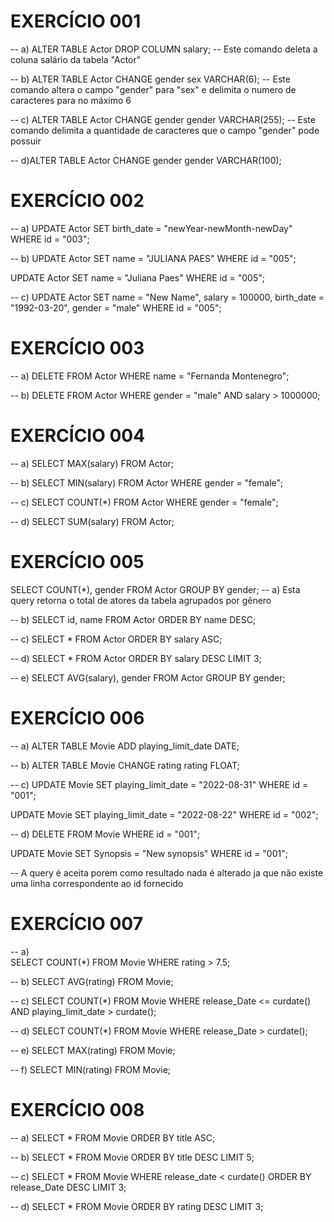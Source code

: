 # EXERCÍCIO 001
-- a) ALTER TABLE Actor DROP COLUMN salary;
-- Este comando deleta a coluna salário da tabela "Actor"

-- b) ALTER TABLE Actor CHANGE gender sex VARCHAR(6);
-- Este comando altera o campo "gender" para "sex" e delimita o numero de caracteres para no máximo 6

-- c) ALTER TABLE Actor CHANGE gender gender VARCHAR(255);
-- Este comando delimita a quantidade de caracteres que o campo "gender" pode possuir

-- d)ALTER TABLE Actor CHANGE gender gender VARCHAR(100);


# EXERCÍCIO 002
-- a) 
UPDATE Actor
SET 
birth_date = "newYear-newMonth-newDay"
WHERE id = "003";

-- b) 
UPDATE Actor
SET 
name = "JULIANA PAES"
WHERE id = "005";

UPDATE Actor
SET 
name = "Juliana Paes"
WHERE id = "005";

-- c)
UPDATE Actor
SET 
name = "New Name", 
salary = 100000, 
birth_date = "1992-03-20",
gender = "male" 
WHERE id = "005";


# EXERCÍCIO 003
-- a)
DELETE FROM Actor 
WHERE name = "Fernanda Montenegro";

-- b)
DELETE FROM Actor
WHERE
gender = "male" AND
salary > 1000000;


# EXERCÍCIO 004
-- a)
SELECT MAX(salary) FROM Actor;

-- b)
SELECT MIN(salary) FROM Actor
WHERE gender = "female";

-- c)
SELECT COUNT(*) FROM Actor 
WHERE gender = "female";

-- d)
SELECT SUM(salary) FROM Actor;


# EXERCÍCIO 005
SELECT COUNT(*), gender
FROM Actor
GROUP BY gender;
-- a) Esta query retorna o total de atores da tabela agrupados por gênero

-- b)
SELECT id, name
FROM Actor
ORDER BY name DESC;

-- c)
SELECT * FROM Actor
ORDER BY salary ASC;

-- d)
SELECT * FROM Actor
ORDER BY salary DESC
LIMIT 3;

-- e)
SELECT AVG(salary), gender
FROM Actor
GROUP BY gender;


# EXERCÍCIO 006
-- a)
ALTER TABLE Movie ADD playing_limit_date DATE;

-- b)
ALTER TABLE Movie CHANGE rating rating FLOAT;

-- c)
UPDATE Movie
SET
playing_limit_date = "2022-08-31"
WHERE id = "001";

UPDATE Movie
SET
playing_limit_date = "2022-08-22"
WHERE id = "002";

-- d)
DELETE FROM Movie WHERE id = "001";

UPDATE Movie
SET
Synopsis = "New synopsis"
WHERE id = "001";

-- A query é aceita porem como resultado nada é alterado ja que não existe uma linha correspondente ao id fornecido


# EXERCÍCIO 007
-- a)  
SELECT COUNT(*) FROM Movie 
WHERE rating > 7.5;

-- b)
SELECT AVG(rating) FROM Movie;

-- c)
SELECT COUNT(*) FROM Movie
WHERE release_Date <= curdate() 
AND playing_limit_date > curdate();

-- d)
SELECT COUNT(*) FROM Movie
WHERE release_Date > curdate();

-- e)
SELECT MAX(rating) FROM Movie;

-- f)
SELECT MIN(rating) FROM Movie;


# EXERCÍCIO 008
-- a) 
SELECT * FROM Movie
ORDER BY title ASC;

-- b) 
SELECT * FROM Movie
ORDER BY title DESC
LIMIT 5;

-- c)
SELECT * FROM Movie
WHERE release_date < curdate()
ORDER BY release_Date DESC
LIMIT 3;

-- d)
SELECT * FROM Movie
ORDER BY rating DESC
LIMIT 3;